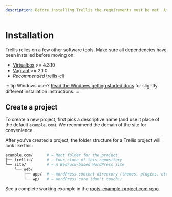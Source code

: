 ```yaml
---
description: Before installing Trellis the requirements must be met. After installing Ansible, Virtualbox, and Vagrant, setup your Trellis directory structure.
---
```


# Installation

Trellis relies on a few other software tools. Make sure all dependencies have been installed before moving on:

- [Virtualbox](https://www.virtualbox.org/wiki/Downloads) >= 4.3.10
- [Vagrant](https://www.vagrantup.com/downloads.html) >= 2.1.0
- *Recommended* [trellis-cli](https://github.com/roots/trellis-cli)

::: tip Windows user?
[Read the Windows getting started docs](../../getting-started/windows.md) for slightly different installation instructions.
:::

## Create a project

To create a new project, first pick a descriptive name (and use it place of the default `example.com`).
We recommend the domain of the site for convenience.

<CodeSwitcher :languages="{cli:'Trellis CLI',manual:'Manual'}">
<template v-slot:cli>

```bash
$ trellis new example.com
```

</template>
<template v-slot:manual>

1. Create a new project directory:
```bash
$ mkdir example.com && cd example.com
```
2. Install Trellis:
```bash
$ git clone --depth=1 git@github.com:roots/trellis.git && rm -rf trellis/.git
```
3. Install Bedrock into the `site` directory:
```bash
$ composer create-project roots/bedrock site
```

</template>
</CodeSwitcher>

After you've created a project, the folder structure for a Trellis project will look like this:

```bash
example.com/      # → Root folder for the project
├── trellis/      # → Your clone of this repository
└── site/         # → A Bedrock-based WordPress site
    └── web/
        ├── app/  # → WordPress content directory (themes, plugins, etc.)
        └── wp/   # → WordPress core (don't touch!)
```

See a complete working example in the [roots-example-project.com repo](https://github.com/roots/roots-example-project.com).
